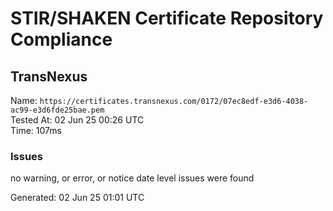 # STIR/SHAKEN Certificate Repository Compliance

## TransNexus

Name: `https://certificates.transnexus.com/0172/07ec8edf-e3d6-4038-ac99-e3d6fde25bae.pem`\
Tested At: 02 Jun 25 00:26 UTC\
Time: 107ms

### Issues

no warning, or error, or notice date level issues were found

Generated: 02 Jun 25 01:01 UTC
